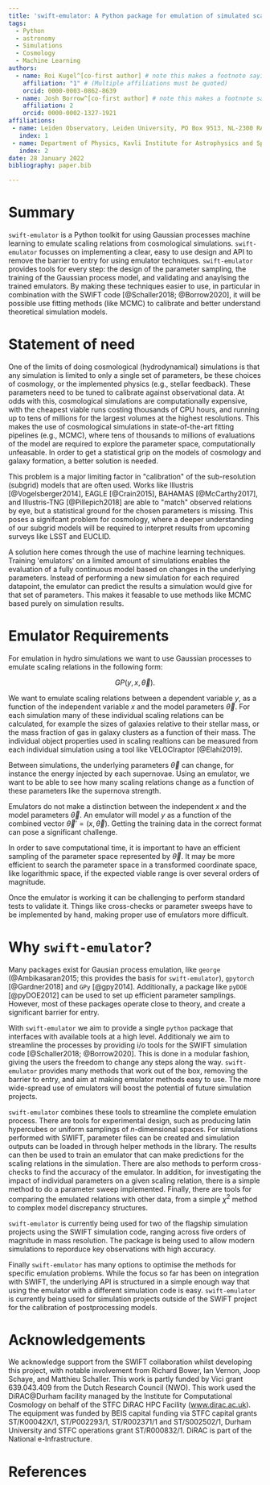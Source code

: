```yaml
---
title: 'swift-emulator: A Python package for emulation of simulated scaling relations'
tags:
  - Python
  - astronomy
  - Simulations
  - Cosmology
  - Machine Learning
authors:
  - name: Roi Kugel^[co-first author] # note this makes a footnote saying 'co-first author'
    affiliation: "1" # (Multiple affiliations must be quoted)
    orcid: 0000-0003-0862-8639
  - name: Josh Borrow^[co-first author] # note this makes a footnote saying 'co-first author'
    affiliation: 2
    orcid: 0000-0002-1327-1921
affiliations:
 - name: Leiden Observatory, Leiden University, PO Box 9513, NL-2300 RA Leiden, The Netherlands
   index: 1
 - name: Department of Physics, Kavli Institute for Astrophysics and Space Research, Massachusetts Institute of Technology, Cambridge, MA 02139, USA
   index: 2
date: 28 January 2022
bibliography: paper.bib

---
```


# Summary

`swift-emulator` is a Python toolkit for using Gaussian processes machine
learning to emulate scaling relations from cosmological simulations. 
`swift-emulator` focusses on implementing a clear, easy to use design and API to
remove the barrier to entry for using emulator techniques. `swift-emulator`
provides tools for every step: the design of the parameter sampling, the
training of the Gaussian process model, and validating and anaylsing the trained
emulators. By making these techniques easier to use, in particular in
combination with the SWIFT code [@Schaller2018; @Borrow2020], it will be
possible use fitting methods (like MCMC) to calibrate and better understand
theoretical simulation models.

# Statement of need

One of the limits of doing cosmological (hydrodynamical) simulations is
that any simulation is limited to only a single set of parameters, be these
choices of cosmology, or the implemented physics (e.g., stellar feedback).
These parameters need to be tuned to calibrate against observational data.
At odds with this, cosmological simulations are computationally expensive,
with the cheapest viable runs costing thousands of CPU hours, and running up to
tens of millions for the largest volumes at the highest resolutions.
This makes the use of cosmological simulations in state-of-the-art
fitting pipelines (e.g., MCMC), where tens of thousands to millions of
evaluations of the model are required to explore the parameter space,
computationally unfeasable. In order to get a statistical grip on the models
of cosmology and galaxy formation, a better solution is needed.

This problem is a major limiting factor in "calibration" of the sub-resolution
(subgrid) models that are often used. Works like Illustris [@Vogelsberger2014], 
EAGLE [@Crain2015], BAHAMAS [@McCarthy2017], and Illustris-TNG [@Pillepich2018] are
able to "match" observed relations by eye, but a statistical ground for the
chosen parameters is missing. This poses a signifcant problem for cosmology,
where a deeper understanding of our subgrid models will be required to
interpret results from upcoming surveys like LSST and EUCLID.

A solution here comes through the use of machine learning techniques. Training
'emulators' on a limited amount of simulations enables the evaluation of a
fully continuous model based on changes in the underlying parameters. Instead
of performing a new simulation for each required datapoint, the emulator can
predict the results a simulation would give for that set of parameters. This
makes it feasable to use methods like MCMC based purely on simulation results.

# Emulator Requirements

For emulation in hydro simulations we want to use Gaussian processes to
emulate scaling relations in the following form:

$$GP(y,x,\vec\theta).$$

We want to emulate scaling relations between a dependent variable $y$,
as a function of the independent variable $x$ and the model parameters
$\vec\theta$. For each simulation many of these individual scaling relations can be
calculated, for example the sizes of galaxies relative to their stellar mass,
or the mass fraction of gas in galaxy clusters as a function of their mass. The
individual object properties used in scaling realtions can be measured
from each individual simulation using a tool like VELOCIraptor [@Elahi2019].

Between simulations, the underlying parameters $\vec\theta$ can change,
for instance the energy injected by each supernovae.
Using an emulator, we want to be able to see how many scaling relations
change as a function of these parameters like the supernova strength.

Emulators do not make a distinction between the independent $x$
and the model parameters $\vec\theta$. An emulator will model $y$ as a
function of the combined vector $\vec\theta'=(x,\vec\theta)$. Getting the training
data in the correct format can pose a significant challenge.

In order to save computational time, it is important
to have an efficient sampling of the parameter space represented by $\vec\theta$. 
It may be more efficient to search the parameter space in a transformed
coordinate space, like logarithmic space, if the expected viable range
is over several orders of magnitude.

Once the emulator is working it can be challenging to perform
standard tests to validate it.
Things like cross-checks or parameter sweeps have to be implemented
by hand, making proper use of emulators more difficult.

# Why `swift-emulator`?

Many packages exist for Gausian process emulation, like
`george` (@Ambikasaran2015; this provides the basis for `swift-emulator`),
`gpytorch` [@Gardner2018] and `GPy` [@gpy2014]. Additionally, a package like
`pyDOE` [@pyDOE2012] can be used to set up efficient parameter samplings.
However, most of these packages operate close to theory, and create
a significant barrier for entry.

With `swift-emulator` we aim to provide a single `python` package
that interfaces with available tools at a high level. Additionaly
we aim to streamline the processes by providing i/o tools for the
SWIFT simulation code [@Schaller2018; @Borrow2020]. This is done in a modular
fashion, giving the users the freedom to change any steps along the way.
`swift-emulator` provides many methods that work out of the box,
removing the barrier to entry, and aim at making emulator methods easy to
use. The more wide-spread use of emulators will boost the potential of 
future simulation projects.

`swift-emulator` combines these tools to streamline the complete emulation
process. There are tools for experimental design, such as producing latin
hypercubes or uniform samplings of $n$-dimensional spaces. For simulations
performed with SWIFT, parameter files can be created and simulation outputs can
be loaded in through helper methods in the library. The results can then be used
to train an emulator that can make predictions for the scaling relations in the
simulation. There are also methods to perform cross-checks to find the accuracy
of the emulator. In addition, for investigating the impact of individual
parameters on a given scaling relation, there is a simple method to do a
parameter sweep implemented. Finally, there are tools for comparing the emulated
relations with other data, from a simple $\chi^2$ method to complex model
discrepancy structures.

`swift-emulator` is currently being used for two of the flagship simulation
projects using the SWIFT simulation code, ranging across five orders of 
magnitude in mass resolution. The package is being used to allow modern
simulations to reporduce key observations with high accuracy.

Finally `swift-emulator` has many options to optimise the methods for
specific emulation problems. While the focus so far has been on integration
with SWIFT, the underlying API is structured in a simple enough way that
using the emulator with a different simulation code is easy. `swift-emulator`
is currently being used for simulation projects outside of the SWIFT
project for the calibration of postprocessing models.

# Acknowledgements

We acknowledge support from the SWIFT collaboration whilst developing this
project, with notable involvement from Richard Bower, Ian Vernon, Joop Schaye, 
and Matthieu Schaller. This work is partly funded by Vici grant 639.043.409 from 
the Dutch Research Council (NWO). This work used the DiRAC@Durham facility managed 
by the Institute for Computational Cosmology on behalf of the STFC DiRAC HPC Facility
(www.dirac.ac.uk). The equipment was funded by BEIS capital funding via STFC
capital grants ST/K00042X/1, ST/P002293/1, ST/R002371/1 and ST/S002502/1, Durham
University and STFC operations grant ST/R000832/1. DiRAC is part of the National
e-Infrastructure.

# References
